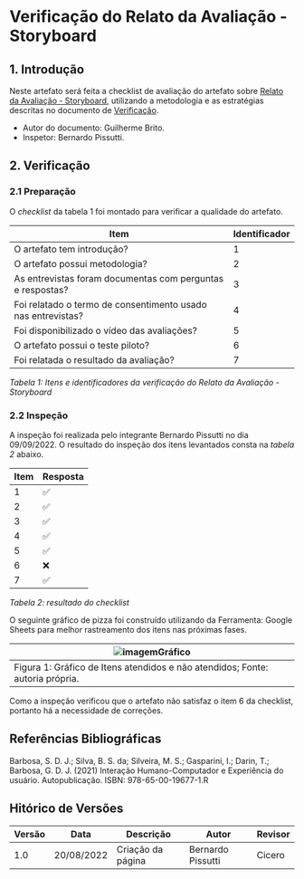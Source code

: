 # Verificação do Relato da Avaliação - Storyboard

## 1. Introdução

Neste artefato será feita a checklist de avaliação do artefato sobre
[Relato da Avaliação - Storyboard](/nivel1/avaliacao_storyboard.md),
utilizando a metodologia e as estratégias descritas no documento de [Verificação](/analise/verif_principal.md).

- Autor do documento: Guilherme Brito.
- Inspetor: Bernardo Pissutti.

## 2. Verificação

### 2.1 Preparação

O *checklist* da tabela 1 foi montado para verificar a qualidade do artefato.

| Item                                                         | Identificador |
|--------------------------------------------------------------|---------------|
| O artefato tem introdução?                                   | 1             |
| O artefato possui metodologia?                               | 2             |
| As entrevistas foram documentas com perguntas e respostas?   | 3             |
| Foi relatado o termo de consentimento usado nas entrevistas? | 4             |
| Foi disponibilizado o vídeo das avaliações?                  | 5             |
| O artefato possui o teste piloto?                            | 6             |
| Foi relatada o resultado da avaliação?                       | 7             |

_Tabela 1: Itens e identificadores da verificação do Relato da Avaliação - Storyboard_

### 2.2 Inspeção

A inspeção foi realizada pelo integrante Bernardo Pissutti no dia 09/09/2022.
O resultado do inspeção dos itens levantados consta na _tabela 2_ abaixo.

| Item | Resposta |
|------|----------|
| 1    | ✅        |
| 2    | ✅        |
| 3    | ✅        |
| 4    | ✅        |
| 5    | ✅        |
| 6    | ❌        |
| 7    | ✅        |

_Tabela 2: resultado do checklist_

O seguinte gráfico de pizza foi construído utilizando da Ferramenta:
Google Sheets para melhor rastreamento dos itens nas próximas fases.

| ![imagemGráfico](../../_media/grafico_perfildeusuario.png)                     |
|--------------------------------------------------------------------------------|
| Figura 1: Gráfico de Itens atendidos e não atendidos; Fonte: autoria própria.  |

Como a inspeção verificou que o artefato não satisfaz o item 6 da checklist, portanto há a necessidade de correções.

## Referências Bibliográficas

Barbosa, S. D. J.; Silva, B. S. da; Silveira, M. S.; Gasparini, I.; Darin, T.; Barbosa, G. D. J. (2021) Interação Humano-Computador
e Experiência do usuário. Autopublicação. ISBN: 978-65-00-19677-1.R

## Hitórico de Versões

| Versão  | Data       | Descrição                             | Autor              | Revisor |
|---------|------------|---------------------------------------|--------------------|---------|
| 1.0     | 20/08/2022 | Criação da página                     | Bernardo Pissutti  | Cicero  |